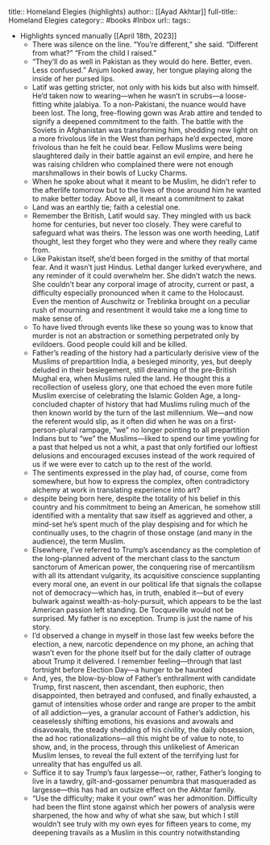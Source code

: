 title::  Homeland Elegies (highlights)
author:: [[Ayad Akhtar]]
full-title:: Homeland Elegies
category:: #books #Inbox 
url:: 
tags:: 

- Highlights synced manually [[April 18th, 2023]]
	- There was silence on the line. “You’re different,” she said.
“Different from what?”
“From the child I raised.”
	- “They’ll do as well in Pakistan as they would do here. Better, even. Less confused.” Anjum looked away, her tongue playing along the inside of her pursed lips.
	- Latif was getting stricter, not only with his kids but also with himself. He’d taken now to wearing—when he wasn’t in scrubs—a loose-fitting white jalabiya. To a non-Pakistani, the nuance would have been lost. The long, free-flowing gown was Arab attire and tended to signify a deepened commitment to the faith. The battle with the Soviets in Afghanistan was transforming him, shedding new light on a more frivolous life in the West than perhaps he’d expected, more frivolous than he felt he could bear. Fellow Muslims were being slaughtered daily in their battle against an evil empire, and here he was raising children who complained there were not enough marshmallows in their bowls of Lucky Charms.
	- When he spoke about what it meant to be Muslim, he didn’t refer to the afterlife tomorrow but to the lives of those around him he wanted to make better today. Above all, it meant a commitment to zakat
	- Land was an earthly tie; faith a celestial one.
	- Remember the British, Latif would say. They mingled with us back home for centuries, but never too closely. They were careful to safeguard what was theirs. The lesson was one worth heeding, Latif thought, lest they forget who they were and where they really came from.
	- Like Pakistan itself, she’d been forged in the smithy of that mortal fear. And it wasn’t just Hindus. Lethal danger lurked everywhere, and any reminder of it could overwhelm her. She didn’t watch the news. She couldn’t bear any corporal image of atrocity, current or past, a difficulty especially pronounced when it came to the Holocaust. Even the mention of Auschwitz or Treblinka brought on a peculiar rush of mourning and resentment it would take me a long time to make sense of.
	- To have lived through events like these so young was to know that murder is not an abstraction or something perpetrated only by evildoers. Good people could kill and be killed.
	- Father’s reading of the history had a particularly derisive view of the Muslims of prepartition India, a besieged minority, yes, but deeply deluded in their besiegement, still dreaming of the pre-British Mughal era, when Muslims ruled the land. He thought this a recollection of useless glory, one that echoed the even more futile Muslim exercise of celebrating the Islamic Golden Age, a long-concluded chapter of history that had Muslims ruling much of the then known world by the turn of the last millennium. We—and now the referent would slip, as it often did when he was on a first-person-plural rampage, “we” no longer pointing to all prepartition Indians but to “we” the Muslims—liked to spend our time yowling for a past that helped us not a whit, a past that only fortified our loftiest delusions and encouraged excuses instead of the work required of us if we were ever to catch up to the rest of the world.
	- The sentiments expressed in the play had, of course, come from somewhere, but how to express the complex, often contradictory alchemy at work in translating experience into art?
	- despite being born here, despite the totality of his belief in this country and his commitment to being an American, he somehow still identified with a mentality that saw itself as aggrieved and other, a mind-set he’s spent much of the play despising and for which he continually uses, to the chagrin of those onstage (and many in the audience), the term Muslim.
	- Elsewhere, I’ve referred to Trump’s ascendancy as the completion of the long-planned advent of the merchant class to the sanctum sanctorum of American power, the conquering rise of mercantilism with all its attendant vulgarity, its acquisitive conscience supplanting every moral one, an event in our political life that signals the collapse not of democracy—which has, in truth, enabled it—but of every bulwark against wealth-as-holy-pursuit, which appears to be the last American passion left standing. De Tocqueville would not be surprised. My father is no exception. Trump is just the name of his story.
	- I’d observed a change in myself in those last few weeks before the election, a new, narcotic dependence on my phone, an aching that wasn’t even for the phone itself but for the daily clatter of outrage about Trump it delivered. I remember feeling—through that last fortnight before Election Day—a hunger to be haunted
	- And, yes, the blow-by-blow of Father’s enthrallment with candidate Trump, first nascent, then ascendant, then euphoric, then disappointed, then betrayed and confused, and finally exhausted, a gamut of intensities whose order and range are proper to the ambit of all addiction—yes, a granular account of Father’s addiction, his ceaselessly shifting emotions, his evasions and avowals and disavowals, the steady shedding of his civility, the daily obsession, the ad hoc rationalizations—all this might be of value to note, to show, and, in the process, through this unlikeliest of American Muslim lenses, to reveal the full extent of the terrifying lust for unreality that has engulfed us all.
	- Suffice it to say Trump’s faux largesse—or, rather, Father’s longing to live in a tawdry, gilt-and-gossamer penumbra that masqueraded as largesse—this has had an outsize effect on the Akhtar family.
	- “Use the difficulty; make it your own” was her admonition. Difficulty had been the flint stone against which her powers of analysis were sharpened, the how and why of what she saw, but which I still wouldn’t see truly with my own eyes for fifteen years to come, my deepening travails as a Muslim in this country notwithstanding
